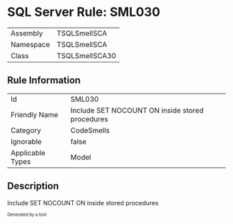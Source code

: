 ﻿# SQL Server Rule: SML030
  
|    |    |
|----|----|
| Assembly | TSQLSmellSCA |
| Namespace | TSQLSmellSCA |
| Class | TSQLSmellSCA30 |
  
## Rule Information
  
|    |    |
|----|----|
| Id | SML030 |
| Friendly Name | Include SET NOCOUNT ON inside stored procedures |
| Category | CodeSmells |
| Ignorable | false |
| Applicable Types | Model  |
  
## Description
  
Include SET NOCOUNT ON inside stored procedures
  
<sub><sup>Generated by a tool</sup></sub>
